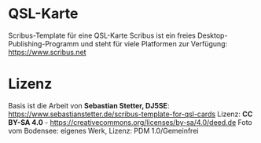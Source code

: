 # QSL-Karte
Scribus-Template für eine QSL-Karte
Scribus ist ein freies Desktop-Publishing-Programm und steht für viele Platformen zur Verfügung: https://www.scribus.net

# Lizenz
Basis ist die Arbeit von **Sebastian Stetter, DJ5SE**: https://www.sebastianstetter.de/scribus-template-for-qsl-cards
Lizenz: **CC BY-SA 4.0** - https://creativecommons.org/licenses/by-sa/4.0/deed.de
Foto vom Bodensee: eigenes Werk, Lizenz: PDM 1.0/Gemeinfrei
